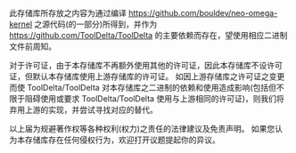 此存储库所存放之内容为通过编译 https://github.com/bouldev/neo-omega-kernel 之源代码(的一部分)所得到，并作为 https://github.com/ToolDelta/ToolDelta 的主要依赖而存在，望使用相应二进制文件前周知。

对于许可证，由于本存储库不再额外使用其他的许可证，因此本存储库不设许可证，但默认本存储库使用上游存储库的许可证。
如因上游存储库之许可证之变更而使 ToolDelta/ToolDelta 对本存储库之二进制的依赖和使用造成影响(包括但不限于阻碍使用或要求 ToolDelta/ToolDelta 使用与上游相同的许可证)，则我们将弃用上游的实现，并尝试寻找对应的替代。

以上届为规避著作权等各种权利(权力)之责任的法律建议及免责声明。
如果您认为本存储库存在任何侵权行为，欢迎打开议题提起你的异议。
